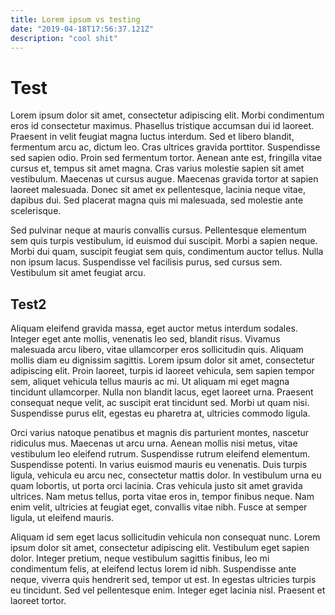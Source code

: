 ```yaml
---
title: Lorem ipsum vs testing
date: "2019-04-18T17:56:37.121Z"
description: "cool shit"
---
```


# Test

Lorem ipsum dolor sit amet, consectetur adipiscing elit. Morbi condimentum eros id consectetur maximus. Phasellus tristique accumsan dui id laoreet. Praesent in velit feugiat magna luctus interdum. Sed et libero blandit, fermentum arcu ac, dictum leo. Cras ultrices gravida porttitor. Suspendisse sed sapien odio. Proin sed fermentum tortor. Aenean ante est, fringilla vitae cursus et, tempus sit amet magna. Cras varius molestie sapien sit amet vestibulum. Maecenas ut cursus augue. Maecenas gravida tortor at sapien laoreet malesuada. Donec sit amet ex pellentesque, lacinia neque vitae, dapibus dui. Sed placerat magna quis mi malesuada, sed molestie ante scelerisque.

Sed pulvinar neque at mauris convallis cursus. Pellentesque elementum sem quis turpis vestibulum, id euismod dui suscipit. Morbi a sapien neque. Morbi dui quam, suscipit feugiat sem quis, condimentum auctor tellus. Nulla non ipsum lacus. Suspendisse vel facilisis purus, sed cursus sem. Vestibulum sit amet feugiat arcu.

## Test2

Aliquam eleifend gravida massa, eget auctor metus interdum sodales. Integer eget ante mollis, venenatis leo sed, blandit risus. Vivamus malesuada arcu libero, vitae ullamcorper eros sollicitudin quis. Aliquam mollis diam eu dignissim sagittis. Lorem ipsum dolor sit amet, consectetur adipiscing elit. Proin laoreet, turpis id laoreet vehicula, sem sapien tempor sem, aliquet vehicula tellus mauris ac mi. Ut aliquam mi eget magna tincidunt ullamcorper. Nulla non blandit lacus, eget laoreet urna. Praesent consequat neque velit, ac suscipit erat tincidunt sed. Morbi ut quam nisi. Suspendisse purus elit, egestas eu pharetra at, ultricies commodo ligula.

Orci varius natoque penatibus et magnis dis parturient montes, nascetur ridiculus mus. Maecenas ut arcu urna. Aenean mollis nisi metus, vitae vestibulum leo eleifend rutrum. Suspendisse rutrum eleifend elementum. Suspendisse potenti. In varius euismod mauris eu venenatis. Duis turpis ligula, vehicula eu arcu nec, consectetur mattis dolor. In vestibulum urna eu quam lobortis, ut porta orci lacinia. Cras vehicula justo sit amet gravida ultrices. Nam metus tellus, porta vitae eros in, tempor finibus neque. Nam enim velit, ultricies at feugiat eget, convallis vitae nibh. Fusce at semper ligula, ut eleifend mauris.

Aliquam id sem eget lacus sollicitudin vehicula non consequat nunc. Lorem ipsum dolor sit amet, consectetur adipiscing elit. Vestibulum eget sapien dolor. Integer pretium, neque vestibulum sagittis finibus, leo mi condimentum felis, at eleifend lectus lorem id nibh. Suspendisse ante neque, viverra quis hendrerit sed, tempor ut est. In egestas ultricies turpis eu tincidunt. Sed vel pellentesque enim. Integer eget lacinia nisl. Praesent et laoreet tortor.
